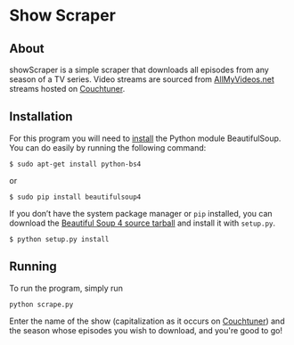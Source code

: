 # Show Scraper

## About

showScraper is a simple scraper that downloads all episodes from any season of a TV series. Video
streams are sourced from [AllMyVideos.net](http://allmyvideos.net/v/) streams hosted on
[Couchtuner](http://www.couchtuner.ag/).


## Installation

For this program you will need to
[install](https://www.crummy.com/software/BeautifulSoup/bs4/doc/#installing-beautiful-soup) the Python module BeautifulSoup. You can do easily by
running the following command:

```
$ sudo apt-get install python-bs4
```

or

```
$ sudo pip install beautifulsoup4
```

If you don’t have the system package manager or `pip` installed, you can download the [Beautiful Soup 4 source
tarball](https://www.crummy.com/software/BeautifulSoup/bs4/download/4.0/)
and install it with `setup.py`.

```
$ python setup.py install
```

## Running

To run the program, simply run

```
python scrape.py
```

Enter the name of the show (capitalization as it occurs on
[Couchtuner](http://www.couchtuner.ag/tv-lists/)) and the season whose episodes you wish to download, and you're good to
go!
